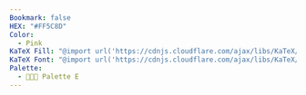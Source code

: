 ```yaml
---
Bookmark: false
HEX: "#FF5C8D"
Color:
  - Pink
KaTeX Fill: "@import url('https://cdnjs.cloudflare.com/ajax/libs/KaTeX/0.16.9/katex.min.css')This is some text\\color{#FFF}\\colorbox{#FF5C8D}{\\textsf{This is some text}}This is some text​﻿"
KaTeX Font: "@import url('https://cdnjs.cloudflare.com/ajax/libs/KaTeX/0.16.9/katex.min.css')This is some text\\color{#FF5C8D}\\textsf{This is some text}This is some text﻿"
Palette:
  - 👨🏻‍🎨 Palette E
---
```

